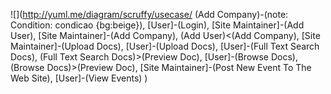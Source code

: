 ![](http://yuml.me/diagram/scruffy/usecase/
(Add Company)-(note: Condition: condicao {bg:beige}),
[User]-(Login),
[Site Maintainer]-(Add User),
[Site Maintainer]-(Add Company),
(Add User)<(Add Company),
[Site Maintainer]-(Upload Docs),
[User]-(Upload Docs), 
[User]-(Full Text Search Docs), 
(Full Text Search Docs)>(Preview Doc),
[User]-(Browse Docs), 
(Browse Docs)>(Preview Doc), 
[Site Maintainer]-(Post New Event To The Web Site), 
[User]-(View Events)
)